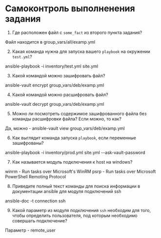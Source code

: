 # Самоконтроль выполненения задания

1. Где расположен файл с `some_fact` из второго пункта задания?

Файл находится в group_vars/all/examp.yml

2. Какая команда нужна для запуска вашего `playbook` на окружении `test.yml`?

ansible-playbook -i inventory/test.yml site.yml 

3. Какой командой можно зашифровать файл?

ansible-vault encrypt group_vars/deb/examp.yml

4. Какой командой можно расшифровать файл?

ansible-vault decrypt group_vars/deb/examp.yml

5. Можно ли посмотреть содержимое зашифрованного файла без команды расшифровки файла? Если можно, то как?

Да, можно - ansible-vault view group_vars/deb/examp.yml 

6. Как выглядит команда запуска `playbook`, если переменные зашифрованы?

ansible-playbook -i inventory/prod.yml site.yml  --ask-vault-password

7. Как называется модуль подключения к host на windows?

winrm - Run tasks over Microsoft's WinRM
psrp - Run tasks over Microsoft PowerShell Remoting Protocol

8. Приведите полный текст команды для поиска информации в документации ansible для модуля подключений ssh

ansible-doc -t connection ssh

9. Какой параметр из модуля подключения `ssh` необходим для того, чтобы определить пользователя, под которым необходимо совершать подключение?

Параметр - remote_user

